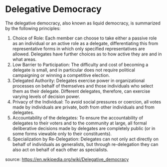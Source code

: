 # Delegative Democracy

The delegative democracy, also known as liquid democracy, is summarized by the following principles:

1. Choice of Role: Each member can choose to take either a passive role as an individual or an active role as a delegate, differentiating this from representative forms in which only specified representatives are allowed. Delegates have further choices as to how active they are and in what areas.
2. Low Barrier to Participation: The difficulty and cost of becoming a delegate is small, and in particular does not require political campaigning or winning a competitive election.
3. Delegated Authority: Delegates exercise power in organizational processes on behalf of themselves and those individuals who select them as their delegate. Different delegates, therefore, can exercise varying levels of decision power.
4. Privacy of the Individual: To avoid social pressures or coercion, all votes made by individuals are private, both from other individuals and from delegates.
5. Accountability of the delegates: To ensure the accountability of delegates to their voters and to the community at large, all formal deliberative decisions made by delegates are completely public (or in some forms viewable only to their constituents).
6. Specialization by Re-Delegation: Delegates can not only act directly on behalf of individuals as generalists, but through re-delegation they can also act on behalf of each other as specialists.

source: https://en.wikipedia.org/wiki/Delegative_democracy
